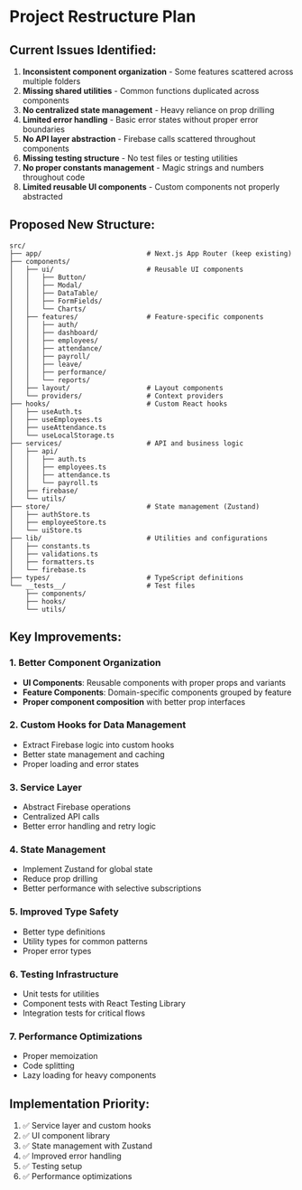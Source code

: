 # Project Restructure Plan

## Current Issues Identified:
1. **Inconsistent component organization** - Some features scattered across multiple folders
2. **Missing shared utilities** - Common functions duplicated across components
3. **No centralized state management** - Heavy reliance on prop drilling
4. **Limited error handling** - Basic error states without proper error boundaries
5. **No API layer abstraction** - Firebase calls scattered throughout components
6. **Missing testing structure** - No test files or testing utilities
7. **No proper constants management** - Magic strings and numbers throughout code
8. **Limited reusable UI components** - Custom components not properly abstracted

## Proposed New Structure:

```
src/
├── app/                          # Next.js App Router (keep existing)
├── components/
│   ├── ui/                       # Reusable UI components
│   │   ├── Button/
│   │   ├── Modal/
│   │   ├── DataTable/
│   │   ├── FormFields/
│   │   └── Charts/
│   ├── features/                 # Feature-specific components
│   │   ├── auth/
│   │   ├── dashboard/
│   │   ├── employees/
│   │   ├── attendance/
│   │   ├── payroll/
│   │   ├── leave/
│   │   ├── performance/
│   │   └── reports/
│   ├── layout/                   # Layout components
│   └── providers/                # Context providers
├── hooks/                        # Custom React hooks
│   ├── useAuth.ts
│   ├── useEmployees.ts
│   ├── useAttendance.ts
│   └── useLocalStorage.ts
├── services/                     # API and business logic
│   ├── api/
│   │   ├── auth.ts
│   │   ├── employees.ts
│   │   ├── attendance.ts
│   │   └── payroll.ts
│   ├── firebase/
│   └── utils/
├── store/                        # State management (Zustand)
│   ├── authStore.ts
│   ├── employeeStore.ts
│   └── uiStore.ts
├── lib/                          # Utilities and configurations
│   ├── constants.ts
│   ├── validations.ts
│   ├── formatters.ts
│   └── firebase.ts
├── types/                        # TypeScript definitions
└── __tests__/                    # Test files
    ├── components/
    ├── hooks/
    └── utils/
```

## Key Improvements:

### 1. Better Component Organization
- **UI Components**: Reusable components with proper props and variants
- **Feature Components**: Domain-specific components grouped by feature
- **Proper component composition** with better prop interfaces

### 2. Custom Hooks for Data Management
- Extract Firebase logic into custom hooks
- Better state management and caching
- Proper loading and error states

### 3. Service Layer
- Abstract Firebase operations
- Centralized API calls
- Better error handling and retry logic

### 4. State Management
- Implement Zustand for global state
- Reduce prop drilling
- Better performance with selective subscriptions

### 5. Improved Type Safety
- Better type definitions
- Utility types for common patterns
- Proper error types

### 6. Testing Infrastructure
- Unit tests for utilities
- Component tests with React Testing Library
- Integration tests for critical flows

### 7. Performance Optimizations
- Proper memoization
- Code splitting
- Lazy loading for heavy components

## Implementation Priority:
1. ✅ Service layer and custom hooks
2. ✅ UI component library
3. ✅ State management with Zustand
4. ✅ Improved error handling
5. ✅ Testing setup
6. ✅ Performance optimizations